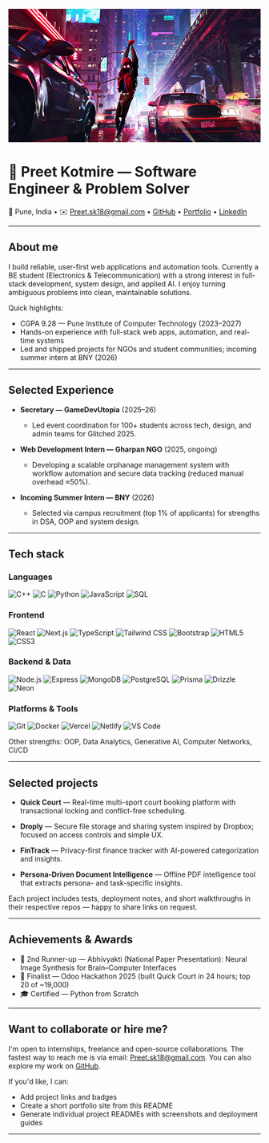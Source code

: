 <p align="center">
  <img src="https://raw.githubusercontent.com/PreetKot/PreetKot/main/spiderman.gif" alt="Spiderman banner" width="700"/>
</p>

# 🚀 Preet Kotmire — Software Engineer & Problem Solver

📍 Pune, India • ✉️ Preet.sk18@gmail.com • [GitHub](https://github.com/PreetKot) • [Portfolio](#) • [LinkedIn](#)

---

## About me

I build reliable, user-first web applications and automation tools. Currently a BE student (Electronics & Telecommunication) with a strong interest in full-stack development, system design, and applied AI. I enjoy turning ambiguous problems into clean, maintainable solutions.

Quick highlights:

- CGPA 9.28 — Pune Institute of Computer Technology (2023–2027)
- Hands-on experience with full-stack web apps, automation, and real-time systems
- Led and shipped projects for NGOs and student communities; incoming summer intern at BNY (2026)

---

## Selected Experience

- **Secretary — GameDevUtopia** (2025–26)
  - Led event coordination for 100+ students across tech, design, and admin teams for Glitched 2025.

- **Web Development Intern — Gharpan NGO** (2025, ongoing)
  - Developing a scalable orphanage management system with workflow automation and secure data tracking (reduced manual overhead ≈50%).

- **Incoming Summer Intern — BNY** (2026)
  - Selected via campus recruitment (top 1% of applicants) for strengths in DSA, OOP and system design.

---

## Tech stack

### Languages

![C++](https://img.shields.io/badge/-C%2B%2B-00599C?logo=c%2B%2B&logoColor=white&style=flat) ![C](https://img.shields.io/badge/-C-000000?logo=c&logoColor=white&style=flat) ![Python](https://img.shields.io/badge/-Python-3776AB?logo=python&logoColor=white&style=flat) ![JavaScript](https://img.shields.io/badge/-JavaScript-F7DF1E?logo=javascript&logoColor=000&style=flat) ![SQL](https://img.shields.io/badge/-SQL-00758F?logo=postgresql&logoColor=white&style=flat)

### Frontend

![React](https://img.shields.io/badge/-React-20232A?logo=react&logoColor=61DAFB&style=flat) ![Next.js](https://img.shields.io/badge/-Next.js-000000?logo=nextdotjs&logoColor=white&style=flat) ![TypeScript](https://img.shields.io/badge/-TypeScript-3178C6?logo=typescript&logoColor=white&style=flat) ![Tailwind CSS](https://img.shields.io/badge/-Tailwind_CSS-06B6D4?logo=tailwind-css&logoColor=white&style=flat) ![Bootstrap](https://img.shields.io/badge/-Bootstrap-7952B3?logo=bootstrap&logoColor=white&style=flat) ![HTML5](https://img.shields.io/badge/-HTML5-E34F26?logo=html5&logoColor=white&style=flat) ![CSS3](https://img.shields.io/badge/-CSS3-1572B6?logo=css3&logoColor=white&style=flat)

### Backend & Data

![Node.js](https://img.shields.io/badge/-Node.js-339933?logo=node.js&logoColor=white&style=flat) ![Express](https://img.shields.io/badge/-Express-000000?logo=express&logoColor=white&style=flat) ![MongoDB](https://img.shields.io/badge/-MongoDB-47A248?logo=mongodb&logoColor=white&style=flat) ![PostgreSQL](https://img.shields.io/badge/-PostgreSQL-31648F?logo=postgresql&logoColor=white&style=flat) ![Prisma](https://img.shields.io/badge/-Prisma-0EA5A0?logo=prisma&logoColor=white&style=flat) ![Drizzle](https://img.shields.io/badge/-Drizzle-000000?logo=drizzle&logoColor=white&style=flat) ![Neon](https://img.shields.io/badge/-Neon-00A1F1?logo=neon&logoColor=white&style=flat)

### Platforms & Tools

![Git](https://img.shields.io/badge/-Git-F05032?logo=git&logoColor=white&style=flat) ![Docker](https://img.shields.io/badge/-Docker-2496ED?logo=docker&logoColor=white&style=flat) ![Vercel](https://img.shields.io/badge/-Vercel-000000?logo=vercel&logoColor=white&style=flat) ![Netlify](https://img.shields.io/badge/-Netlify-00C7B7?logo=netlify&logoColor=white&style=flat) ![VS Code](https://img.shields.io/badge/-VS_Code-007ACC?logo=visual-studio-code&logoColor=white&style=flat)

Other strengths: OOP, Data Analytics, Generative AI, Computer Networks, CI/CD

---

## Selected projects

- **Quick Court** — Real-time multi-sport court booking platform with transactional locking and conflict-free scheduling.

- **Droply** — Secure file storage and sharing system inspired by Dropbox; focused on access controls and simple UX.

- **FinTrack** — Privacy-first finance tracker with AI-powered categorization and insights.

- **Persona-Driven Document Intelligence** — Offline PDF intelligence tool that extracts persona- and task-specific insights.

Each project includes tests, deployment notes, and short walkthroughs in their respective repos — happy to share links on request.

---

## Achievements & Awards

- 🥈 2nd Runner-up — Abhivyakti (National Paper Presentation): Neural Image Synthesis for Brain–Computer Interfaces
- 🎯 Finalist — Odoo Hackathon 2025 (built Quick Court in 24 hours; top 20 of ~19,000)
- 🎓 Certified — Python from Scratch

---

## Want to collaborate or hire me?

I'm open to internships, freelance and open-source collaborations. The fastest way to reach me is via email: <Preet.sk18@gmail.com>. You can also explore my work on [GitHub](https://github.com/PreetKot).

If you'd like, I can:

- Add project links and badges
- Create a short portfolio site from this README
- Generate individual project READMEs with screenshots and deployment guides

---

<!-- Profile README: end -->
